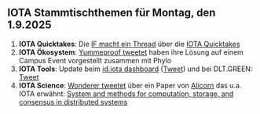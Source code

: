 ## IOTA Stammtischthemen für Montag, den 1.9.2025

1. **IOTA Quicktakes**: Die [IF macht ein Thread](https://x.com/iota/status/1959950815180816762) über die [IOTA Quicktakes](https://youtu.be/t2W9I8AcYlc)
2. **IOTA Ökosystem**: [Yummeproof tweetet](https://x.com/yumeproof/status/1960206589480308943) haben ihre Lösung auf einem Campus Event vorgestellt zusammen mit Phylo
3. **IOTA Tools**: Update beim [id.iota dashboard](https://t.co/v3t33129nU) ([Tweet](https://x.com/id_iota/status/1960086872555717006)) und bei DLT.GREEN: [Tweet](https://x.com/dlt_green/status/1960086484997812666)
4. **IOTA Science**: [Wonderer tweetet](https://x.com/Wondere12985276/status/1960011970893258996) über ein Paper von [Alicorn](https://www.alicorn.systems/about/) das u.a. IOTA erwähnt: [System and methods for computation, storage, and consensus in distributed systems](https://worldwide.espacenet.com/patent/search/family/096774418/publication/US12393566B1?q=pn%3DUS12393566B1)
